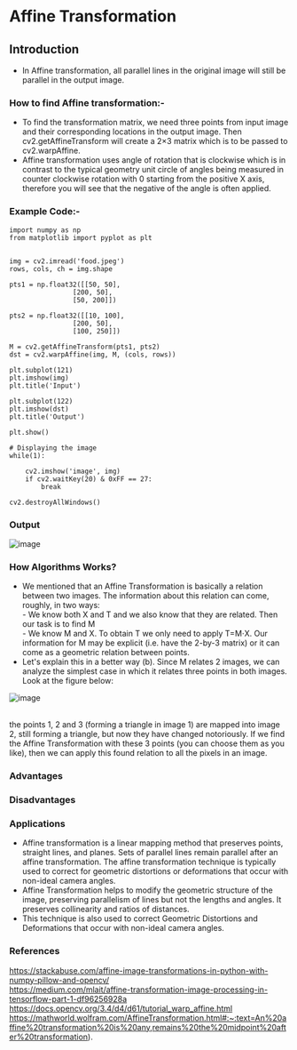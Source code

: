 # Affine Transformation 


## Introduction<br>

* In Affine transformation, all parallel lines in the original image will still be parallel in the output image.<br>
### How to find Affine transformation:-
* To find the transformation matrix, we need three points from input image and their corresponding locations in the output image. Then cv2.getAffineTransform will create a 2×3 matrix which is to be passed to cv2.warpAffine.<br>
* Affine transformation uses angle of rotation that is clockwise which is in contrast to the typical geometry unit circle of angles being measured in counter clockwise rotation with 0 starting from the positive X axis, therefore you will see that the negative of the angle is often applied.<br>
### Example Code:-
```import cv2
import numpy as np
from matplotlib import pyplot as plt


img = cv2.imread('food.jpeg')
rows, cols, ch = img.shape

pts1 = np.float32([[50, 50],
				[200, 50],
				[50, 200]])

pts2 = np.float32([[10, 100],
				[200, 50],
				[100, 250]])

M = cv2.getAffineTransform(pts1, pts2)
dst = cv2.warpAffine(img, M, (cols, rows))

plt.subplot(121)
plt.imshow(img)
plt.title('Input')

plt.subplot(122)
plt.imshow(dst)
plt.title('Output')

plt.show()

# Displaying the image
while(1):
	
	cv2.imshow('image', img)
	if cv2.waitKey(20) & 0xFF == 27:
		break
		
cv2.destroyAllWindows()
 ```
 ### Output
 ![image](https://user-images.githubusercontent.com/74819092/119949672-b914ca80-bfb7-11eb-8986-06e86680e411.png)


<p align="center">
</p>


### How Algorithms Works? <br>
* We mentioned that an Affine Transformation is basically a relation between two images. The information about this relation can come, roughly, in two ways:<br>
                      - We know both X and T and we also know that they are related. Then our task is to find M <br>
                      - We know M and X. To obtain T we only need to apply T=M⋅X. Our information for M may be explicit (i.e. have the 2-by-3 matrix) or it can come as a                                  geometric relation between points.<br>
* Let's explain this in a better way (b). Since M relates 2 images, we can analyze the simplest case in which it relates three points in both images. Look at the figure below:

<p align="center">
  
  ![image](https://user-images.githubusercontent.com/74819092/119952482-b1a2f080-bfba-11eb-8f46-9cfdfd5a0854.png)
  
</p>

<br>
the points 1, 2 and 3 (forming a triangle in image 1) are mapped into image 2, still forming a triangle, but now they have changed notoriously. If we find the Affine Transformation with these 3 points (you can choose them as you like), then we can apply this found relation to all the pixels in an image.



### Advantages<br>

### Disadvantages<br>


### Applications <br>
* Affine transformation is a linear mapping method that preserves points, straight lines, and planes. Sets of parallel lines remain parallel after an affine transformation. The affine transformation technique is typically used to correct for geometric distortions or deformations that occur with non-ideal camera angles.<br>
* Affine Transformation helps to modify the geometric structure of the image, preserving parallelism of lines but not the lengths and angles. It preserves collinearity and ratios of distances.<br>
* This technique is also used to correct Geometric Distortions and Deformations that occur with non-ideal camera angles.<br>


### References <br>
https://stackabuse.com/affine-image-transformations-in-python-with-numpy-pillow-and-opencv/<br>
https://medium.com/mlait/affine-transformation-image-processing-in-tensorflow-part-1-df96256928a<br>
https://docs.opencv.org/3.4/d4/d61/tutorial_warp_affine.html<br>
https://mathworld.wolfram.com/AffineTransformation.html#:~:text=An%20affine%20transformation%20is%20any,remains%20the%20midpoint%20after%20transformation).<br>
